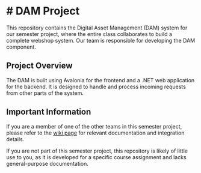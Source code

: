 # # DAM Project

This repository contains the Digital Asset Management (DAM) system for our semester project, where the entire class collaborates to build a complete webshop system. Our team is responsible for developing the DAM component.

## Project Overview

The DAM is built using Avalonia for the frontend and a .NET web application for the backend. It is designed to handle and process incoming requests from other parts of the system.

## Important Information

If you are a member of one of the other teams in this semester project, please refer to the  [wiki page](https://github.com/Nico170f/sdu-semesterproject-dam/wiki) for relevant documentation and integration details.

If you are not part of this semester project, this repository is likely of little use to you, as it is developed for a specific course assignment and lacks general-purpose documentation.
